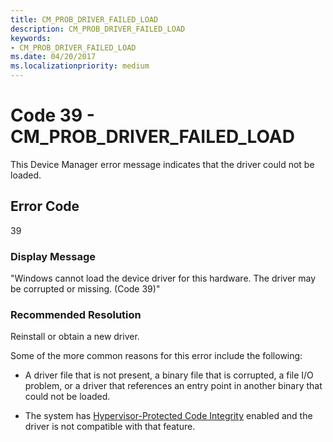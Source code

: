 ```yaml
---
title: CM_PROB_DRIVER_FAILED_LOAD
description: CM_PROB_DRIVER_FAILED_LOAD
keywords:
- CM_PROB_DRIVER_FAILED_LOAD
ms.date: 04/20/2017
ms.localizationpriority: medium
---
```


# Code 39 - CM_PROB_DRIVER_FAILED_LOAD

This Device Manager error message indicates that the driver could not be loaded.

## Error Code

39

### Display Message

"Windows cannot load the device driver for this hardware. The driver may be corrupted or missing. (Code 39)"

### Recommended Resolution

Reinstall or obtain a new driver.

Some of the more common reasons for this error include the following:

- A driver file that is not present, a binary file that is corrupted, a file I/O problem, or a driver that references an entry point in another binary that could not be loaded.

- The system has [Hypervisor-Protected Code Integrity](/windows-hardware/test/hlk/testref/driver-compatibility-with-device-guard) enabled and the driver is not compatible with that feature.